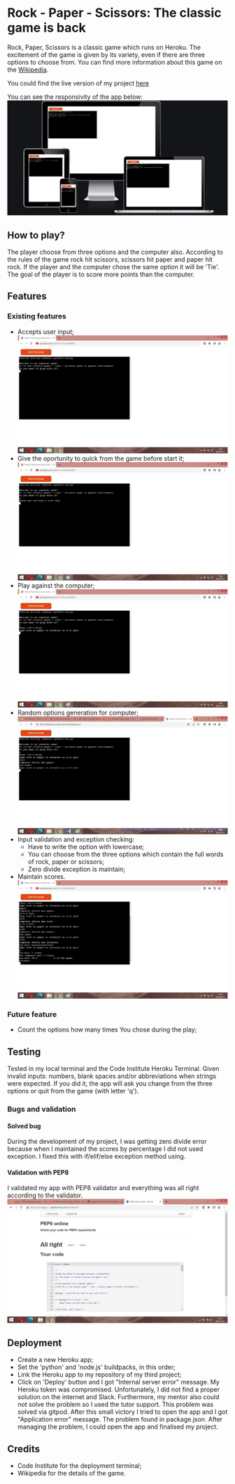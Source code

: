 # Rock - Paper - Scissors: The classic game is back

Rock, Paper, Scissors is a classic game which runs on Heroku. The excitement of the game is given by its variety, even if there are three options to choose from. You can find more information about this game on the [Wikipedia](https://en.wikipedia.org/wiki/Rock_paper_scissors).

You could find the live version of my project [here](https://third-milestone-project-prs.herokuapp.com/)

You can see the responsivity of the app below:
![My Image](asset/images/am-i-responsive.jpg)

## How to play?
The player choose from three options and the computer also.
According to the rules of the game rock hit scissors, scissors hit paper and paper hit rock.
If the player and the computer chose the same option it will be 'Tie'.
The goal of the player is to score more points than the computer.

## Features
### Existing features
- Accepts user input;
![My Image](asset/images/app-intro-screen.jpg)
- Give the oportunity to quick from the game before start it;
![My Image](asset/images/if-chose-quit-at-the-start.jpg)
- Play against the computer;
![My Image](asset/images/if-chose-yes.jpg)
- Random options generation for computer;
![My Image](asset/images/computer-random-choice.jpg)
- Input validation and exception checking:
    - Have to write the option with lowercase;
    - You can choose from the three options which contain the full words of rock, paper or scissors;
    - Zero divide exception is maintain;
- Maintain scores.
![My Image](asset/images/end-of-the-game.jpg)

### Future feature
- Count the options how many times You chose during the play;

## Testing
Tested in my local terminal and the Code Institute Heroku Terminal.
Given invalid inputs: numbers, blank spaces and/or abbreviations when strings were expected. If you did it, the app will ask you change from the three options or quit from the game (with letter 'q').

### Bugs and validation
#### Solved bug
During the development of my project, I was getting zero divide error because when I maintained the scores by percentage I did not used exception. I fixed this with if/elif/else exception method using.

#### Validation with PEP8
I validated my app with PEP8 validator and everything was all right according to the validator.
![My Image](asset/images/pep8-validator-result.jpg)

## Deployment
- Create a new Heroku app;
- Set the 'python' and 'node.js' buildpacks, in this order;
- Link the Heroku app to my repository of my third project;
- Click on 'Deploy' button and I got "Internal server error" message. My Heroku token was compromised. Unfortunately, I did not find a proper solution on the internet and Slack. Furthermore, my mentor also could not solve the problem so I used the tutor support. This problem was solved via gitpod. After this small victory I tried to open the app and I got "Application error" message. The problem found in package.json. After managing the problem, I could open the app and finalised my project. 

## Credits
- Code Institute for the deployment terminal;
- Wikipedia for the details of the game.